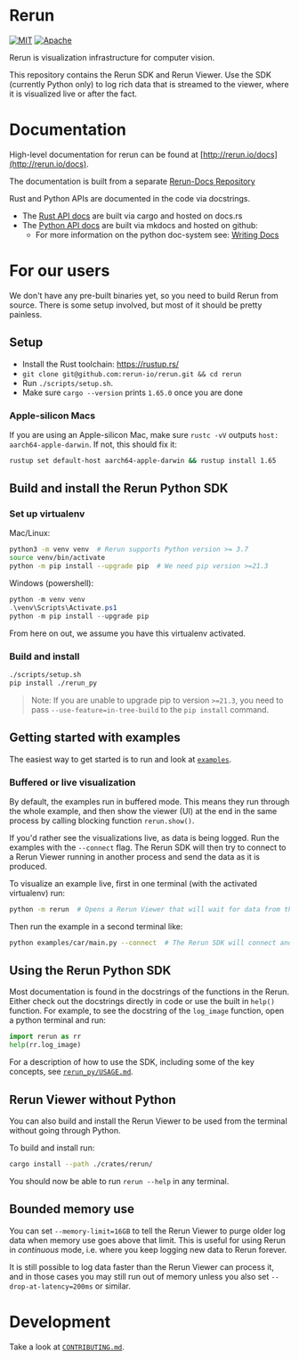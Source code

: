 # Rerun

[![MIT](https://img.shields.io/badge/license-MIT-blue.svg)](https://github.com/rerun-io/rerun/blob/master/LICENSE-MIT)
[![Apache](https://img.shields.io/badge/license-Apache-blue.svg)](https://github.com/rerun-io/rerun/blob/master/LICENSE-APACHE)

Rerun is visualization infrastructure for computer vision.

This repository contains the Rerun SDK and Rerun Viewer. Use the SDK (currently Python only) to log rich data that is streamed to the viewer, where it is visualized live or after the fact.

# Documentation

High-level documentation for rerun can be found at [http://rerun.io/docs](http://rerun.io/docs).

The documentation is built from a separate [Rerun-Docs Repository](https://github.com/rerun-io/rerun-docs)

Rust and Python APIs are documented in the code via docstrings.
 - The [Rust API docs](https://docs.rs/rerun/) are built via cargo and hosted on docs.rs
 - The [Python API docs](https://rerun-io.github.io/rerun) are built via mkdocs and hosted on github:
   - For more information on the python doc-system see: [Writing Docs](https://rerun-io.github.io/rerun/latest/docs)

# For our users

We don't have any pre-built binaries yet, so you need to build Rerun from source. There is some setup involved, but most of it should be pretty painless.

## Setup

- Install the Rust toolchain: <https://rustup.rs/>
- `git clone git@github.com:rerun-io/rerun.git && cd rerun`
- Run `./scripts/setup.sh`.
- Make sure `cargo --version` prints `1.65.0` once you are done

### Apple-silicon Macs

If you are using an Apple-silicon Mac, make sure `rustc -vV` outputs `host: aarch64-apple-darwin`. If not, this should fix it:

```sh
rustup set default-host aarch64-apple-darwin && rustup install 1.65
```

## Build and install the Rerun Python SDK

### Set up virtualenv

Mac/Linux:

```sh
python3 -m venv venv  # Rerun supports Python version >= 3.7
source venv/bin/activate
python -m pip install --upgrade pip  # We need pip version >=21.3
```

Windows (powershell):

```ps1
python -m venv venv
.\venv\Scripts\Activate.ps1
python -m pip install --upgrade pip
```

From here on out, we assume you have this virtualenv activated.

### Build and install

```sh
./scripts/setup.sh
pip install ./rerun_py
```

> Note: If you are unable to upgrade pip to version `>=21.3`, you need to pass `--use-feature=in-tree-build` to the `pip install` command.

## Getting started with examples

The easiest way to get started is to run and look at [`examples`](examples).

### Buffered or live visualization

By default, the examples run in buffered mode. This means they run through the whole example, and then show the viewer (UI) at the end in the same process by calling blocking function `rerun.show()`.

If you'd rather see the visualizations live, as data is being logged. Run the examples with the `--connect` flag. The Rerun SDK will then try to connect to a Rerun Viewer running in another process and send the data as it is produced.

To visualize an example live, first in one terminal (with the activated virtualenv) run:

```sh
python -m rerun  # Opens a Rerun Viewer that will wait for data from the Rerun SDK
```

Then run the example in a second terminal like:

```sh
python examples/car/main.py --connect  # The Rerun SDK will connect and send data to the separate viewer.
```

## Using the Rerun Python SDK

Most documentation is found in the docstrings of the functions in the Rerun. Either check out the docstrings directly in code or use the built in `help()` function. For example, to see the docstring of the `log_image` function, open a python terminal and run:

```python
import rerun as rr
help(rr.log_image)
```

For a description of how to use the SDK, including some of the key concepts, see [`rerun_py/USAGE.md`](rerun_py/USAGE.md).

## Rerun Viewer without Python

You can also build and install the Rerun Viewer to be used from the terminal without going through Python.

To build and install run:

```sh
cargo install --path ./crates/rerun/
```

You should now be able to run `rerun --help` in any terminal.

## Bounded memory use

You can set `--memory-limit=16GB` to tell the Rerun Viewer to purge older log data when memory use goes above that limit. This is useful for using Rerun in _continuous_ mode, i.e. where you keep logging new data to Rerun forever.

It is still possible to log data faster than the Rerun Viewer can process it, and in those cases you may still run out of memory unless you also set `--drop-at-latency=200ms` or similar.


# Development

Take a look at [`CONTRIBUTING.md`](CONTRIBUTING.md).
